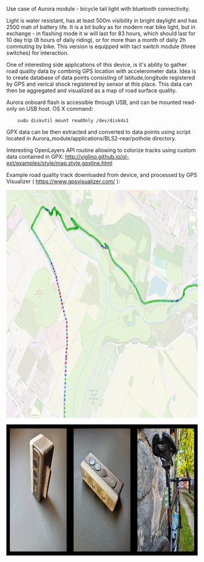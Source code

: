 Use case of Aurora module - bicycle tail light with bluetooth connectivity.

Light is water resistant, has at least 500m visibility in bright daylight and has 2500 mah of battery life. 
It is a bit bulky as for modern rear bike light, but in exchange - in flashing mode it w will last for 83 hours, which should last for 10 day trip (8 hours of daily riding), 
or for more than a month of daily 2h commuting by bike. This version is equipped with tact switch module (three switches) for interaction.

One of interesting side applications of this device, is it's ability to gather road quality data by combinig GPS location with accelerometer data.
Idea is to create database of data points consisting of latitude,longitude registered by GPS and verical shock registered by sensor at this place. 
This data can then be aggregated and visualized as a map of road surface quality.

Aurora onboard flash is accessible through USB, and can be mounted read-only on USB host.
OS X command: 
```
	sudo diskutil mount readOnly /dev/disk4s1
```

GPX data can be then extracted and converted to data points using script located in Aurora_module/applications/BLS2-rear/pothole directory.

Interesting OpenLayers API routine allowing to colorize tracks using custom data contained in GPX: http://viglino.github.io/ol-ext/examples/style/map.style.gpxline.html

Example road quality track downloaded from device, and processed by GPS Visualizer ( https://www.gpsvisualizer.com/ ):

<p align="center">
<img src="https://github.com/woytekm/Aurora_module/blob/main/applications/BLS2-rear/example_road_quality_track.png" width="800" height="600">
</p>

<p align="center">
<img src="https://github.com/woytekm/Aurora_module/blob/main/applications/BLS2-rear/bls2-rear.png" width="800" height="345">
</p>

